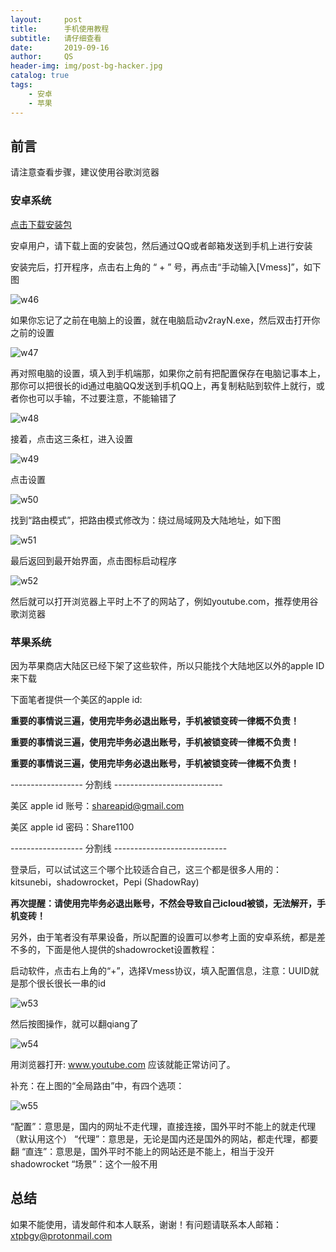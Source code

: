 ```yaml
---
layout:     post
title:      手机使用教程
subtitle:   请仔细查看
date:       2019-09-16
author:     QS
header-img: img/post-bg-hacker.jpg
catalog: true
tags:
    - 安卓
    - 苹果
---
```



## 前言

请注意查看步骤，建议使用谷歌浏览器


### 安卓系统

<a href="https://github.com/2dust/v2rayNG/releases/download/1.1.1/app-universal-release.apk">点击下载安装包</a>

安卓用户，请下载上面的安装包，然后通过QQ或者邮箱发送到手机上进行安装

安装完后，打开程序，点击右上角的 “ + ” 号，再点击“手动输入[Vmess]”，如下图

![w46](https://user-images.githubusercontent.com/55229088/65020219-586a6900-d95f-11e9-807d-15834d07e441.png)

如果你忘记了之前在电脑上的设置，就在电脑启动v2rayN.exe，然后双击打开你之前的设置

![w47](https://user-images.githubusercontent.com/55229088/65020467-d0d12a00-d95f-11e9-94ea-9c11102fd84b.png)

再对照电脑的设置，填入到手机端那，如果你之前有把配置保存在电脑记事本上，那你可以把很长的id通过电脑QQ发送到手机QQ上，再复制粘贴到软件上就行，或者你也可以手输，不过要注意，不能输错了

![w48](https://user-images.githubusercontent.com/55229088/65020509-e6465400-d95f-11e9-89ef-549f7ed74fed.png)

接着，点击这三条杠，进入设置

![w49](https://user-images.githubusercontent.com/55229088/65020647-29a0c280-d960-11e9-8bd2-3a0ef1c277b5.png)

点击设置

![w50](https://user-images.githubusercontent.com/55229088/65020705-450bcd80-d960-11e9-8a6e-21207f993435.png)

找到“路由模式”，把路由模式修改为：绕过局域网及大陆地址，如下图

![w51](https://user-images.githubusercontent.com/55229088/65020737-55bc4380-d960-11e9-9c28-6ac211a98326.png)

最后返回到最开始界面，点击图标启动程序

![w52](https://user-images.githubusercontent.com/55229088/65020849-8dc38680-d960-11e9-9f94-4816e7a3de11.png)

然后就可以打开浏览器上平时上不了的网站了，例如youtube.com，推荐使用谷歌浏览器


### 苹果系统

因为苹果商店大陆区已经下架了这些软件，所以只能找个大陆地区以外的apple ID来下载

下面笔者提供一个美区的apple id:

<strong>重要的事情说三遍，使用完毕务必退出账号，手机被锁变砖一律概不负责！</strong>

<strong>重要的事情说三遍，使用完毕务必退出账号，手机被锁变砖一律概不负责！</strong>

<strong>重要的事情说三遍，使用完毕务必退出账号，手机被锁变砖一律概不负责！</strong>

------------------  分割线  ---------------------------

美区 apple id 账号：shareapid@gmail.com

美区 apple id 密码：Share1100

------------------  分割线  ----------------------------

登录后，可以试试这三个哪个比较适合自己，这三个都是很多人用的：kitsunebi，shadowrocket，Pepi (ShadowRay)

<strong>再次提醒：请使用完毕务必退出账号，不然会导致自己icloud被锁，无法解开，手机变砖！</strong>

另外，由于笔者没有苹果设备，所以配置的设置可以参考上面的安卓系统，都是差不多的，下面是他人提供的shadowrocket设置教程：

启动软件，点击右上角的“+”，选择Vmess协议，填入配置信息，注意：UUID就是那个很长很长一串的id

![w53](https://user-images.githubusercontent.com/55229088/65022416-8baef700-d963-11e9-9cbd-1364d0bc9068.png)

然后按图操作，就可以翻qiang了

![w54](https://user-images.githubusercontent.com/55229088/65022577-cfa1fc00-d963-11e9-9875-9fe9a5f3a808.png)

用浏览器打开: www.youtube.com 应该就能正常访问了。

补充：在上图的“全局路由”中，有四个选项：

![w55](https://user-images.githubusercontent.com/55229088/65022702-037d2180-d964-11e9-910f-6824e37ea8d6.png)

“配置”：意思是，国内的网址不走代理，直接连接，国外平时不能上的就走代理（默认用这个）
“代理”：意思是，无论是国内还是国外的网站，都走代理，都要翻
“直连”：意思是，国外平时不能上的网站还是不能上，相当于没开shadowrocket
“场景”：这个一般不用



## 总结

如果不能使用，请发邮件和本人联系，谢谢！有问题请联系本人邮箱： xtpbgy@protonmail.com
